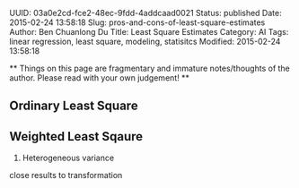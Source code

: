 UUID: 03a0e2cd-fce2-48ec-9fdd-4addcaad0021
Status: published
Date: 2015-02-24 13:58:18
Slug: pros-and-cons-of-least-square-estimates
Author: Ben Chuanlong Du
Title: Least Square Estimates
Category: AI
Tags: linear regression, least square, modeling, statisitcs
Modified: 2015-02-24 13:58:18

**
Things on this page are fragmentary and immature notes/thoughts of the author. 
Please read with your own judgement!
**
 

## Ordinary Least Square

## Weighted Least Sqaure

1. Heterogeneous variance

close results to transformation




